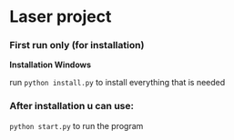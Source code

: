 # Laser project
### First run only (for installation)

**Installation Windows**

 run `python install.py` to install everything that is needed

### After installation u can use:
  `python start.py` to run the program






